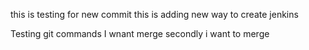 
this is testing for new commit
this is adding new way to create jenkins

Testing git commands
 I wnant merge 
secondly i want to merge





